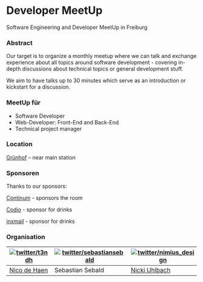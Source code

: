 # Developer MeetUp

Software Engineering and Developer MeetUp in Freiburg

### Abstract

Our target is to organize a monthly meetup where we can talk and exchange 
experience about all topics around software development - covering in-depth
discussions about technical topics or general development stuff.

We aim to have talks up to 30 minutes which serve as an introduction or
kickstart for a discussion.


### MeetUp für

* Software Developer
* Web-Developer: Front-End and Back-End
* Technical project manager


### Location
[Grünhof](http://www.gruenhof.org/) – near main station


### Sponsoren

Thanks to our sponsors:

[Continum](https://www.continum.net/) - sponsors the room

[Codio](https://codio.com/) - sponsor for drinks

[inxmail](http://www.inxmail.de/) - sponsor for drinks


### Organisation

| [![twitter/t3ndh](https://twitter.com/api/users/profile_image/t3ndh?size=bigger)](https://twitter.com/t3ndh "Folge @t3ndh auf Twitter") | [![twitter/sebastiansebald](https://twitter.com/api/users/profile_image/sebastiansebald?size=bigger)](https://twitter.com/sebastiansebald "Folge @sebastiansebald auf Twitter") | [![twitter/nimius_design](https://twitter.com/api/users/profile_image/nimius_design?size=bigger)](https://twitter.com/nimius_design "Folge @nimius_design auf Twitter") |
|---|---|---|
| [Nico de Haen](http://www.ndh-websolutions.de/) | Sebastian Sebald | [Nicki Uhlbach](http://nimius.net/) |
